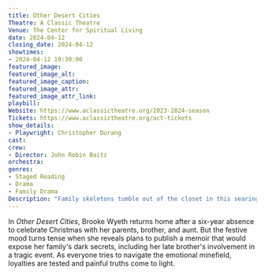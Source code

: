 ```yaml
---
title: Other Desert Cities
Theatre: A Classic Theatre
Venue: The Center for Spiritual Living
date: 2024-04-12
closing_date: 2024-04-12
showtimes:
- 2024-04-12 19:30:00
featured_image: 
featured_image_alt: 
featured_image_caption: 
featured_image_attr: 
featured_image_attr_link: 
playbill:
Website: https://www.aclassictheatre.org/2023-2024-season
Tickets: https://www.aclassictheatre.org/act-tickets
show_details: 
- Playwright: Christopher Durang
cast:
crew:
- Director: John Robin Baitz
orchestra:
genres: 
- Staged Reading
- Drama
- Family Drama
Description: "Family skeletons tumble out of the closet in this searing drama, where the truth is both a bond and a battleground."
---
```

In *Other Desert Cities*, Brooke Wyeth returns home after a six-year absence to celebrate Christmas with her parents, brother, and aunt. But the festive mood turns tense when she reveals plans to publish a memoir that would expose her family's dark secrets, including her late brother's involvement in a tragic event. As everyone tries to navigate the emotional minefield, loyalties are tested and painful truths come to light.
